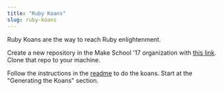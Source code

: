 ```yaml
---
title: "Ruby Koans"
slug: ruby-koans
---
```


Ruby Koans are the way to reach Ruby enlightenment.

Create a new repository in the Make School '17 organization with [this link](https://classroom.github.com/assignment-invitations/0f8b26d5290ae7d89bec9a1c04268106). Clone that repo to your machine.

Follow the instructions in the [readme](https://github.com/neo/ruby_koans/blob/master/README.rdoc) to do the koans.  Start at the "Generating the Koans" section.

